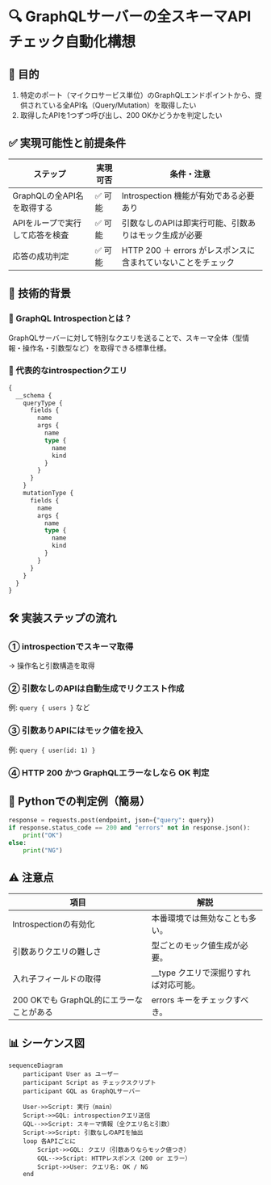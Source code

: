 # 🔍 GraphQLサーバーの全スキーマAPIチェック自動化構想

## 🎯 目的
1. 特定のポート（マイクロサービス単位）のGraphQLエンドポイントから、提供されている全API名（Query/Mutation）を取得したい
2. 取得したAPIを1つずつ呼び出し、200 OKかどうかを判定したい

## ✅ 実現可能性と前提条件

|ステップ|	実現可否|	条件・注意|
|---|---|---|
|GraphQLの全API名を取得する	|✅ 可能	|Introspection 機能が有効である必要あり |
|APIをループで実行して応答を検査	|✅ 可能	|引数なしのAPIは即実行可能、引数ありはモック生成が必要|
|応答の成功判定	|✅ 可能	|HTTP 200 ＋ errors がレスポンスに含まれていないことをチェック|

## 🧠 技術的背景
### 🔹 GraphQL Introspectionとは？
GraphQLサーバーに対して特別なクエリを送ることで、スキーマ全体（型情報・操作名・引数型など）を取得できる標準仕様。

### 🔹 代表的なintrospectionクエリ
```graphql
{
  __schema {
    queryType {
      fields {
        name
        args {
          name
          type {
            name
            kind
          }
        }
      }
    }
    mutationType {
      fields {
        name
        args {
          name
          type {
            name
            kind
          }
        }
      }
    }
  }
}
```

## 🛠️ 実装ステップの流れ
### ① introspectionでスキーマ取得
→ 操作名と引数構造を取得

### ② 引数なしのAPIは自動生成でリクエスト作成
例: `query { users }` など

### ③ 引数ありAPIにはモック値を投入
例: `query { user(id: 1) }`

### ④ HTTP 200 かつ GraphQLエラーなしなら OK 判定


## 🧪 Pythonでの判定例（簡易）
```python
response = requests.post(endpoint, json={"query": query})
if response.status_code == 200 and "errors" not in response.json():
    print("OK")
else:
    print("NG")
```

## ⚠️ 注意点
|項目	| 解説|
|---|---|
|Introspectionの有効化	|本番環境では無効なことも多い。|
|引数ありクエリの難しさ	|型ごとのモック値生成が必要。|
|入れ子フィールドの取得	|__type クエリで深掘りすれば対応可能。|
|200 OKでも GraphQL的にエラーなことがある	|errors キーをチェックすべき。|

## 📊 シーケンス図
```mermaid
sequenceDiagram
    participant User as ユーザー
    participant Script as チェックスクリプト
    participant GQL as GraphQLサーバー

    User->>Script: 実行（main）
    Script->>GQL: introspectionクエリ送信
    GQL-->>Script: スキーマ情報（全クエリ名と引数）
    Script->>Script: 引数なしのAPIを抽出
    loop 各APIごとに
        Script->>GQL: クエリ（引数ありならモック値つき）
        GQL-->>Script: HTTPレスポンス（200 or エラー）
        Script->>User: クエリ名: OK / NG
    end
```

